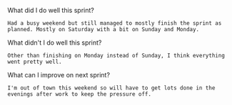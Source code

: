 What did I do well this sprint?

    Had a busy weekend but still managed to mostly finish the sprint as planned. Mostly on Saturday with a bit on Sunday and Monday.
What didn't I do well this sprint?

    Other than finishing on Monday instead of Sunday, I think everything went pretty well.
What can I improve on next sprint?

    I'm out of town this weekend so will have to get lots done in the evenings after work to keep the pressure off.
